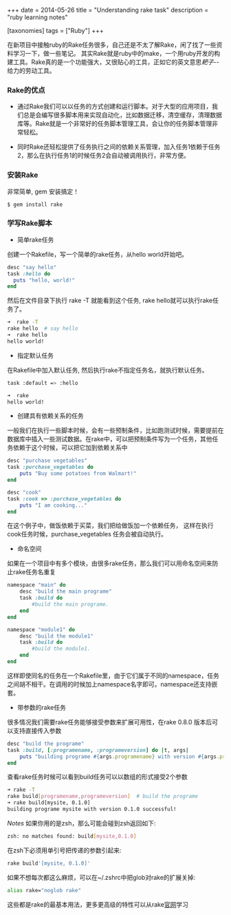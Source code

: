 +++
date = 2014-05-26
title = "Understanding rake task"
description = "ruby learning notes"

[taxonomies]
tags = ["Ruby"]
+++

在新项目中接触ruby的Rake任务很多，自己还是不太了解Rake，闲了找了一些资料学习一下，做一些笔记。
其实Rake就是ruby中的make，一个用ruby开发的构建工具。Rake真的是一个功能强大，又很贴心的工具，正如它的英文意思*耙子*--给力的劳动工具。

### Rake的优点

*  通过Rake我们可以以任务的方式创建和运行脚本。对于大型的应用项目，我们总是会编写很多脚本用来实现自动化，比如数据迁移，清空缓存，清理数据库等。Rake就是一个非常好的任务脚本管理工具，会让你的任务脚本管理非常轻松。

*  同时Rake还轻松提供了任务执行之间的依赖关系管理，加入任务1依赖于任务2，那么在执行任务1的时候任务2会自动被调用执行，非常方便。

### 安装Rake

非常简单, gem 安装搞定！
```sh
$ gem install rake
```

### 学写Rake脚本

* 简单rake任务

创建一个Rakefile，写一个简单的rake任务，从hello world开始吧。
```ruby
desc "say hello"
task :hello do
  puts "hello, world!"
end
```

然后在文件目录下执行 rake -T 就能看到这个任务, rake hello就可以执行rake任务了。
```sh
➜  rake -T
rake hello  # say hello
➜  rake hello
hello world!
```

* 指定默认任务

在Rakefile中加入默认任务, 然后执行rake不指定任务名，就执行默认任务。
```sh
task :default => :hello
```

```sh
➜  rake
hello world!
```

* 创建具有依赖关系的任务

一般我们在执行一些脚本时候，会有一些预制条件，比如跑测试时候，需要提前在数据库中插入一些测试数据。在rake中，可以把预制条件写为一个任务，其他任务依赖于这个时候，可以把它加到依赖关系中


```ruby
desc "purchase vegetables"
task :purchase_vegetables do
	puts "Buy some potatoes from Walmart!"
end

desc "cook"
task :cook => :purchase_vegetables do
	puts "I am cooking..."
end
```

在这个例子中，做饭依赖于买菜，我们把给做饭加一个依赖任务， 这样在执行cook任务时候，purchase_vegetables 任务会被自动执行。

* 命名空间

如果在一个项目中有多个模块，由很多rake任务，那么我们可以用命名空间来防止rake任务名重复

```ruby
namespace "main" do
	desc "build the main programe"
	task :build do
		#build the main programe.
	end
end

namespace "module1" do
	desc "build the module1"
	task :build do
		#build the module1.
	end
end
```

这样即使同名的任务在一个Rakefile里，由于它们属于不同的namespace，任务之间胡不相干。在调用的时候加上namespace名字即可。namespace还支持嵌套。

* 带参数的rake任务

很多情况我们需要rake任务能够接受参数来扩展可用性，在rake 0.8.0 版本后可以支持直接传入参数


```ruby
desc "build the programe"
task :build, [:programename, :programeversion] do |t, args|
	puts "building programe #{args.programename} with version #{args.programeversion} successful!"
end
```


查看rake任务时候可以看到build任务可以以数组的形式接受2个参数
```sh
➜ rake -T
rake build[programename,programeversion]  # build the programe
➜ rake build[mysite, 0.1.0]
building programe mysite with version 0.1.0 successful!
```

*Notes*
如果你用的是zsh，那么可能会碰到zsh返回如下:
```sh
zsh: no matches found: build[mysite,0.1.0]
```
在zsh下必须用单引号把传递的参数引起来:
```sh
rake build'[mysite, 0.1.0]'
```
如果不想每次都这么麻烦，可以在~/.zshrc中把glob对rake的扩展关掉:
```sh
alias rake="noglob rake"
```

这些都是rake的最基本用法，更多更高级的特性可以从rake[官网](http://rake.rubyforge.org/)学习
